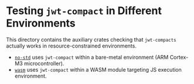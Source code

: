 # Testing `jwt-compact` in Different Environments

This directory contains the auxiliary crates checking that `jwt-compacts`
actually works in resource-constrained environments.

- [`no-std`](no-std) uses `jwt-compact` within a bare-metal environment
  (ARM Cortex-M3 microcontroller).
- [`wasm`](wasm) uses `jwt-compact` within a WASM module targeting JS execution
  environment.
